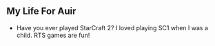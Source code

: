 ## My Life For Auir
- Have you ever played StarCraft 2?
I loved playing SC1 when I was a child. RTS games are fun!